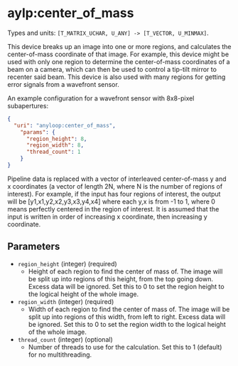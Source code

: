 aylp:center_of_mass
===================

Types and units: `[T_MATRIX_UCHAR, U_ANY] -> [T_VECTOR, U_MINMAX]`.

This device breaks up an image into one or more regions, and calculates the
center-of-mass coordinate of that image. For example, this device might be used
with only one region to determine the center-of-mass coordinates of a beam on a
camera, which can then be used to control a tip-tilt mirror to recenter said
beam. This device is also used with many regions for getting error signals from
a wavefront sensor.

An example configuration for a wavefront sensor with 8x8-pixel subapertures:

```json
{
  "uri": "anyloop:center_of_mass",
    "params": {
      "region_height": 8,
      "region_width": 8,
      "thread_count": 1
    }
}
```

Pipeline data is replaced with a vector of interleaved center-of-mass y and x
coordinates (a vector of length 2N, where N is the number of regions of
interest). For example, if the input has four regions of interest, the output
will be [y1,x1,y2,x2,y3,x3,y4,x4] where each y,x is from -1 to 1, where 0 means
perfectly centered in the region of interest. It is assumed that the input is
written in order of increasing x coordinate, then increasing y coordinate.

Parameters
----------

- `region_height` (integer) (required)
  - Height of each region to find the center of mass of. The image will be split
    up into regions of this height, from the top going down. Excess data will be
    ignored. Set this to 0 to set the region height to the logical height of the
    whole image.
- `region_width` (integer) (required)
  - Width of each region to find the center of mass of. The image will be split
    up into regions of this width, from left to right. Excess data will be
    ignored. Set this to 0 to set the region width to the logical height of the
    whole image.
- `thread_count` (integer) (optional)
  - Number of threads to use for the calculation. Set this to 1 (default) for no
    multithreading.


